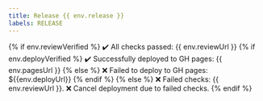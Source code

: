 ```yaml
---
title: Release {{ env.release }}
labels: RELEASE
---
```

{% if env.reviewVerified %}
  :heavy_check_mark: All checks passed: {{ env.reviewUrl }}
  {% if env.deployVerified %}
    :heavy_check_mark: Successfully deployed to GH pages: {{ env.pagesUrl }}
  {% else %}
    :x: Failed to deploy to GH pages: ${{env.deployUrl}}
  {% endif %}
{% else %}
  :x: Failed checks: {{ env.reviewUrl }}.
  :x: Cancel deployment due to failed checks.
{% endif %}
